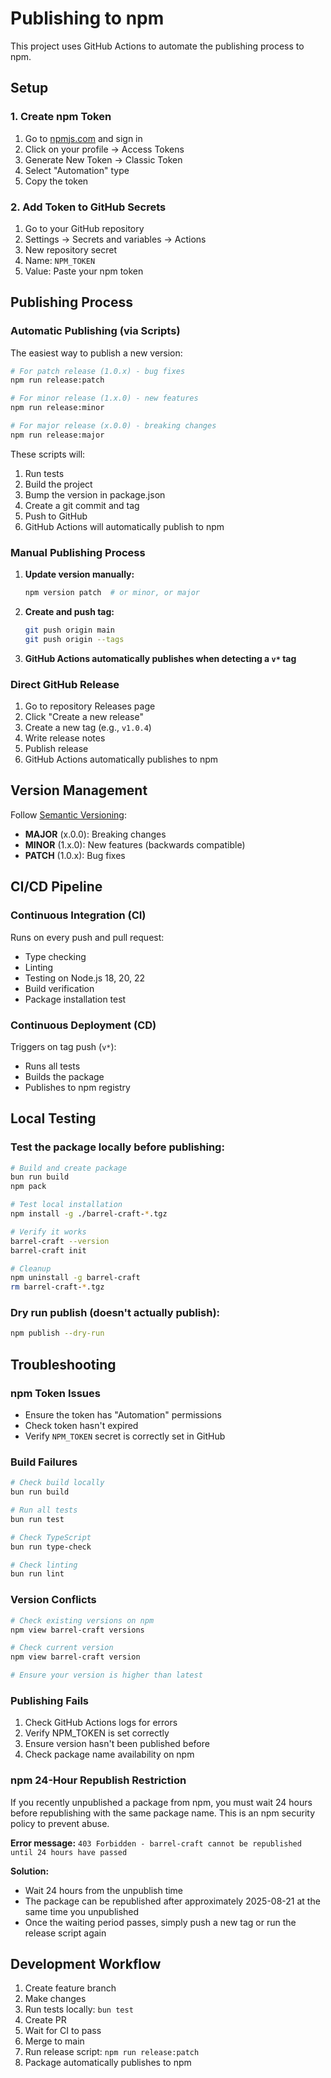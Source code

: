 # Publishing to npm

This project uses GitHub Actions to automate the publishing process to npm.

## Setup

### 1. Create npm Token

1. Go to [npmjs.com](https://www.npmjs.com/) and sign in
2. Click on your profile → Access Tokens
3. Generate New Token → Classic Token
4. Select "Automation" type
5. Copy the token

### 2. Add Token to GitHub Secrets

1. Go to your GitHub repository
2. Settings → Secrets and variables → Actions
3. New repository secret
4. Name: `NPM_TOKEN`
5. Value: Paste your npm token

## Publishing Process

### Automatic Publishing (via Scripts)

The easiest way to publish a new version:

```bash
# For patch release (1.0.x) - bug fixes
npm run release:patch

# For minor release (1.x.0) - new features
npm run release:minor

# For major release (x.0.0) - breaking changes
npm run release:major
```

These scripts will:
1. Run tests
2. Build the project
3. Bump the version in package.json
4. Create a git commit and tag
5. Push to GitHub
6. GitHub Actions will automatically publish to npm

### Manual Publishing Process

1. **Update version manually:**
   ```bash
   npm version patch  # or minor, or major
   ```

2. **Create and push tag:**
   ```bash
   git push origin main
   git push origin --tags
   ```

3. **GitHub Actions automatically publishes when detecting a `v*` tag**

### Direct GitHub Release

1. Go to repository Releases page
2. Click "Create a new release"
3. Create a new tag (e.g., `v1.0.4`)
4. Write release notes
5. Publish release
6. GitHub Actions automatically publishes to npm

## Version Management

Follow [Semantic Versioning](https://semver.org/):

- **MAJOR** (x.0.0): Breaking changes
- **MINOR** (1.x.0): New features (backwards compatible)
- **PATCH** (1.0.x): Bug fixes

## CI/CD Pipeline

### Continuous Integration (CI)

Runs on every push and pull request:
- Type checking
- Linting
- Testing on Node.js 18, 20, 22
- Build verification
- Package installation test

### Continuous Deployment (CD)

Triggers on tag push (`v*`):
- Runs all tests
- Builds the package
- Publishes to npm registry

## Local Testing

### Test the package locally before publishing:

```bash
# Build and create package
bun run build
npm pack

# Test local installation
npm install -g ./barrel-craft-*.tgz

# Verify it works
barrel-craft --version
barrel-craft init

# Cleanup
npm uninstall -g barrel-craft
rm barrel-craft-*.tgz
```

### Dry run publish (doesn't actually publish):

```bash
npm publish --dry-run
```

## Troubleshooting

### npm Token Issues

- Ensure the token has "Automation" permissions
- Check token hasn't expired
- Verify `NPM_TOKEN` secret is correctly set in GitHub

### Build Failures

```bash
# Check build locally
bun run build

# Run all tests
bun run test

# Check TypeScript
bun run type-check

# Check linting
bun run lint
```

### Version Conflicts

```bash
# Check existing versions on npm
npm view barrel-craft versions

# Check current version
npm view barrel-craft version

# Ensure your version is higher than latest
```

### Publishing Fails

1. Check GitHub Actions logs for errors
2. Verify NPM_TOKEN is set correctly
3. Ensure version hasn't been published before
4. Check package name availability on npm

### npm 24-Hour Republish Restriction

If you recently unpublished a package from npm, you must wait 24 hours before republishing with the same package name. This is an npm security policy to prevent abuse.

**Error message:** `403 Forbidden - barrel-craft cannot be republished until 24 hours have passed`

**Solution:**
- Wait 24 hours from the unpublish time
- The package can be republished after approximately 2025-08-21 at the same time you unpublished
- Once the waiting period passes, simply push a new tag or run the release script again

## Development Workflow

1. Create feature branch
2. Make changes
3. Run tests locally: `bun test`
4. Create PR
5. Wait for CI to pass
6. Merge to main
7. Run release script: `npm run release:patch`
8. Package automatically publishes to npm